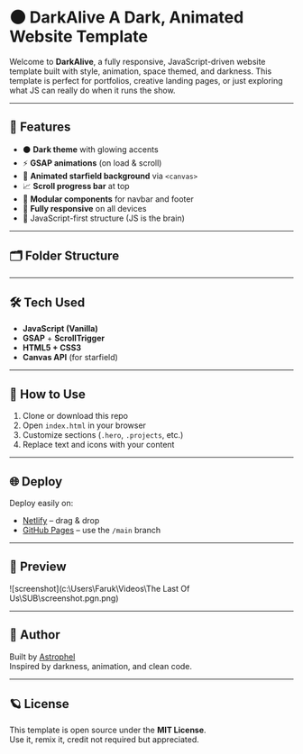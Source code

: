 # 🌑 DarkAlive A Dark, Animated Website Template

Welcome to **DarkAlive**, a fully responsive, JavaScript-driven website template built with style, animation, space themed, and darkness. This template is perfect for portfolios, creative landing pages, or just exploring what JS can really do when it runs the show.

---

## 🚀 Features

- ⚫ **Dark theme** with glowing accents  
- ⚡ **GSAP animations** (on load & scroll)  
- 🌠 **Animated starfield background** via `<canvas>`  
- 📈 **Scroll progress bar** at top  
- 🧱 **Modular components** for navbar and footer  
- 📱 **Fully responsive** on all devices  
- 🧠 JavaScript-first structure (JS is the brain)

---

## 🗂️ Folder Structure


---

## 🛠️ Tech Used

- **JavaScript (Vanilla)**
- **GSAP** + **ScrollTrigger**
- **HTML5 + CSS3**
- **Canvas API** (for starfield)

---

## 🧪 How to Use

1. Clone or download this repo  
2. Open `index.html` in your browser  
3. Customize sections (`.hero`, `.projects`, etc.)  
4. Replace text and icons with your content  

---

## 🌐 Deploy

Deploy easily on:

- [Netlify](https://netlify.com) – drag & drop
- [GitHub Pages](https://pages.github.com) – use the `/main` branch

---

## 📸 Preview

![screenshot](c:\Users\Faruk\Videos\The Last Of Us\SUB\screenshot.pgn.png)  


---

## 🤘 Author

Built by [Astrophel](https://github.com/AstrophelVerse)  
Inspired by darkness, animation, and clean code.

---

## 🪐 License

This template is open source under the **MIT License**.  
Use it, remix it, credit not required but appreciated.

